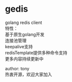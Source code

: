 # gedis
golang redis client  
特性：  
基于原生golang开发  
连接池管理  
keepalive支持  
redisTemplate提供多种命令支持  
更多内容持续更新中  

author: tony  
热衷开源，欢迎大家加入
